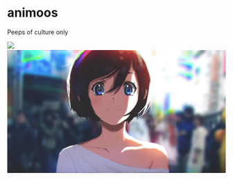 # animoos
Peeps of culture only

<img src="'https://github.com/aenichols/animoos/blob/main/download%20('+javascript:Math.round(Math.random()*3)+').jpg?raw=true';" />

<img src="https://github.com/aenichols/animoos/blob/main/07u2d0gno7p61.jpg?raw=true" />

